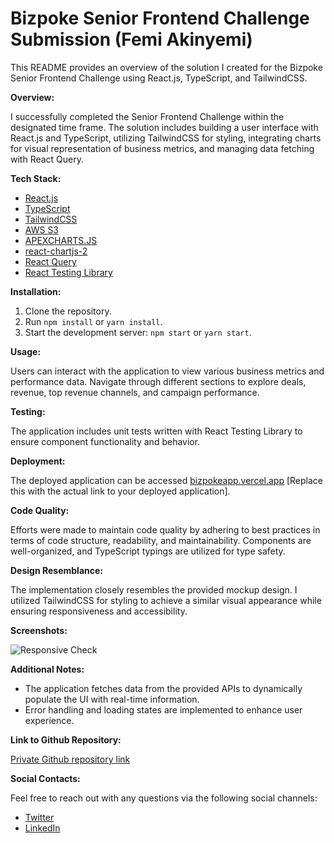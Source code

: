 <!-- # Senior Frontend Challenge Submission (Femi Akinyemi)


This README provides an overview of the solution I created for the Senior Frontend Challenge using React.js, TypeScript, and TailwindCSS.

**Overview:**

[Brief description of the challenge and solution]

**Tech Stack:**

* React.js
* TypeScript
* [Chosen CSS framework]
* [Other relevant tools or libraries]

**Installation:**

1. Clone the repository.
2. Run `npm install` or `yarn install`.
3. Start the development server: `npm start` or `yarn start`.

**Usage:**

[Instructions on how to interact with the application]

**Testing:**

[Description of testing practices, if applicable]

**Deployment:**

[Link to deployed application, if applicable]

**Code Quality:**

[Brief explanation of code quality efforts]

**Design Resemblance:**

[Explanation of how you adhered to the mockup design]

**Additional Notes:**

[Any further relevant points]

**Link to Github Repository:**

[Private repository link]

**Feel free to reach out with any questions.** -->



# Bizpoke Senior Frontend Challenge Submission (Femi Akinyemi)

This README provides an overview of the solution I created for the Bizpoke Senior Frontend Challenge using React.js, TypeScript, and TailwindCSS.

**Overview:**

I successfully completed the Senior Frontend Challenge within the designated time frame. The solution includes building a user interface with React.js and TypeScript, utilizing TailwindCSS for styling, integrating charts for visual representation of business metrics, and managing data fetching with React Query.

**Tech Stack:**

- [React.js](https://reactjs.org/)
- [TypeScript](https://www.typescriptlang.org/)
- [TailwindCSS](https://tailwindcss.com/)
- [AWS S3](https://s3.console.aws.amazon.com/s3/get-started?region=us-east-1&bucketType=general)
- [APEXCHARTS.JS](https://apexcharts.com/)
- [react-chartjs-2](https://www.npmjs.com/package/react-chartjs-2)
- [React Query](https://react-query.tanstack.com/)
- [React Testing Library](https://testing-library.com/react/)


**Installation:**

1. Clone the repository.
2. Run `npm install` or `yarn install`.
3. Start the development server: `npm start` or `yarn start`.

**Usage:**

Users can interact with the application to view various business metrics and performance data. Navigate through different sections to explore deals, revenue, top revenue channels, and campaign performance.

**Testing:**

The application includes unit tests written with React Testing Library to ensure component functionality and behavior.

**Deployment:**

The deployed application can be accessed [bizpokeapp.vercel.app](https://bizpokeapp.vercel.app/) [Replace this with the actual link to your deployed application].

**Code Quality:**

Efforts were made to maintain code quality by adhering to best practices in terms of code structure, readability, and maintainability. Components are well-organized, and TypeScript typings are utilized for type safety.

**Design Resemblance:**

The implementation closely resembles the provided mockup design. I utilized TailwindCSS for styling to achieve a similar visual appearance while ensuring responsiveness and accessibility.

**Screenshots:**

![Responsive Check](https://bizpokefolder.s3.amazonaws.com/Screenshot+2024-02-23+at+07.24.56.png)

**Additional Notes:**

- The application fetches data from the provided APIs to dynamically populate the UI with real-time information.
- Error handling and loading states are implemented to enhance user experience.

**Link to Github Repository:**

[Private Github repository link](https://github.com/femakin/Bizpoke-Senior-Frontend-Challenge)

**Social Contacts:**

Feel free to reach out with any questions via the following social channels:
- [Twitter](https://twitter.com/akinyemi_t)
- [LinkedIn](https://www.linkedin.com/in/femi-akinyemi/)

